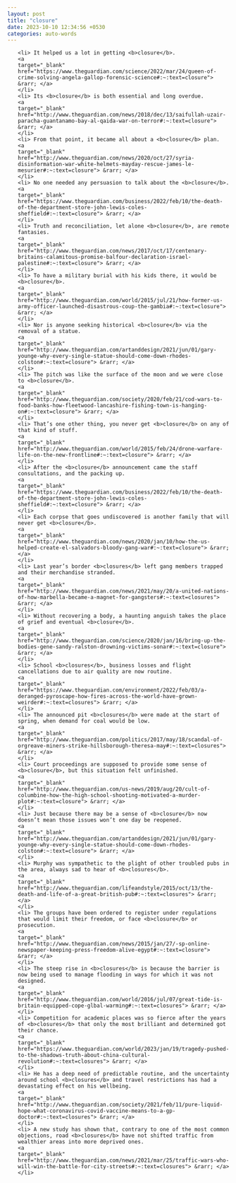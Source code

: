 ```yaml
---
layout: post
title: "closure"
date: 2023-10-10 12:34:56 +0530
categories: auto-words
---
```

<ol>

    <li> It helped us a lot in getting <b>closure</b>.
    <a 
    target="_blank" 
    href="https://www.theguardian.com/science/2022/mar/24/queen-of-crime-solving-angela-gallop-forensic-science#:~:text=closure"> &rarr; </a>
    </li>
    <li> Its <b>closure</b> is both essential and long overdue.
    <a 
    target="_blank" 
    href="http://www.theguardian.com/news/2018/dec/13/saifullah-uzair-paracha-guantanamo-bay-al-qaida-war-on-terror#:~:text=closure"> &rarr; </a>
    </li>
    <li> From that point, it became all about a <b>closure</b> plan.
    <a 
    target="_blank" 
    href="http://www.theguardian.com/news/2020/oct/27/syria-disinformation-war-white-helmets-mayday-rescue-james-le-mesurier#:~:text=closure"> &rarr; </a>
    </li>
    <li> No one needed any persuasion to talk about the <b>closure</b>.
    <a 
    target="_blank" 
    href="https://www.theguardian.com/business/2022/feb/10/the-death-of-the-department-store-john-lewis-coles-sheffield#:~:text=closure"> &rarr; </a>
    </li>
    <li> Truth and reconciliation, let alone <b>closure</b>, are remote fantasies.
    <a 
    target="_blank" 
    href="http://www.theguardian.com/news/2017/oct/17/centenary-britains-calamitous-promise-balfour-declaration-israel-palestine#:~:text=closure"> &rarr; </a>
    </li>
    <li> To have a military burial with his kids there, it would be <b>closure</b>.
    <a 
    target="_blank" 
    href="http://www.theguardian.com/world/2015/jul/21/how-former-us-army-officer-launched-disastrous-coup-the-gambia#:~:text=closure"> &rarr; </a>
    </li>
    <li> Nor is anyone seeking historical <b>closure</b> via the removal of a statue.
    <a 
    target="_blank" 
    href="http://www.theguardian.com/artanddesign/2021/jun/01/gary-younge-why-every-single-statue-should-come-down-rhodes-colston#:~:text=closure"> &rarr; </a>
    </li>
    <li> The pitch was like the surface of the moon and we were close to <b>closure</b>.
    <a 
    target="_blank" 
    href="http://www.theguardian.com/society/2020/feb/21/cod-wars-to-food-banks-how-fleetwood-lancashire-fishing-town-is-hanging-on#:~:text=closure"> &rarr; </a>
    </li>
    <li> That’s one other thing, you never get <b>closure</b> on any of that kind of stuff.
    <a 
    target="_blank" 
    href="http://www.theguardian.com/world/2015/feb/24/drone-warfare-life-on-the-new-frontline#:~:text=closure"> &rarr; </a>
    </li>
    <li> After the <b>closure</b> announcement came the staff consultations, and the packing up.
    <a 
    target="_blank" 
    href="https://www.theguardian.com/business/2022/feb/10/the-death-of-the-department-store-john-lewis-coles-sheffield#:~:text=closure"> &rarr; </a>
    </li>
    <li> Each corpse that goes undiscovered is another family that will never get <b>closure</b>.
    <a 
    target="_blank" 
    href="http://www.theguardian.com/news/2020/jan/10/how-the-us-helped-create-el-salvadors-bloody-gang-war#:~:text=closure"> &rarr; </a>
    </li>
    <li> Last year’s border <b>closures</b> left gang members trapped and their merchandise stranded.
    <a 
    target="_blank" 
    href="http://www.theguardian.com/news/2021/may/20/a-united-nations-of-how-marbella-became-a-magnet-for-gangsters#:~:text=closures"> &rarr; </a>
    </li>
    <li> Without recovering a body, a haunting anguish takes the place of grief and eventual <b>closure</b>.
    <a 
    target="_blank" 
    href="http://www.theguardian.com/science/2020/jan/16/bring-up-the-bodies-gene-sandy-ralston-drowning-victims-sonar#:~:text=closure"> &rarr; </a>
    </li>
    <li> School <b>closures</b>, business losses and flight cancellations due to air quality are now routine.
    <a 
    target="_blank" 
    href="https://www.theguardian.com/environment/2022/feb/03/a-deranged-pyroscape-how-fires-across-the-world-have-grown-weirder#:~:text=closures"> &rarr; </a>
    </li>
    <li> The announced pit <b>closures</b> were made at the start of spring, when demand for coal would be low.
    <a 
    target="_blank" 
    href="http://www.theguardian.com/politics/2017/may/18/scandal-of-orgreave-miners-strike-hillsborough-theresa-may#:~:text=closures"> &rarr; </a>
    </li>
    <li> Court proceedings are supposed to provide some sense of <b>closure</b>, but this situation felt unfinished.
    <a 
    target="_blank" 
    href="http://www.theguardian.com/us-news/2019/aug/20/cult-of-columbine-how-the-high-school-shooting-motivated-a-murder-plot#:~:text=closure"> &rarr; </a>
    </li>
    <li> Just because there may be a sense of <b>closure</b> now doesn’t mean those issues won’t one day be reopened.
    <a 
    target="_blank" 
    href="http://www.theguardian.com/artanddesign/2021/jun/01/gary-younge-why-every-single-statue-should-come-down-rhodes-colston#:~:text=closure"> &rarr; </a>
    </li>
    <li> Murphy was sympathetic to the plight of other troubled pubs in the area, always sad to hear of <b>closures</b>.
    <a 
    target="_blank" 
    href="http://www.theguardian.com/lifeandstyle/2015/oct/13/the-death-and-life-of-a-great-british-pub#:~:text=closures"> &rarr; </a>
    </li>
    <li> The groups have been ordered to register under regulations that would limit their freedom, or face <b>closure</b> or prosecution.
    <a 
    target="_blank" 
    href="http://www.theguardian.com/news/2015/jan/27/-sp-online-newspaper-keeping-press-freedom-alive-egypt#:~:text=closure"> &rarr; </a>
    </li>
    <li> The steep rise in <b>closures</b> is because the barrier is now being used to manage flooding in ways for which it was not designed.
    <a 
    target="_blank" 
    href="http://www.theguardian.com/world/2016/jul/07/great-tide-is-britain-equipped-cope-glbal-warming#:~:text=closures"> &rarr; </a>
    </li>
    <li> Competition for academic places was so fierce after the years of <b>closures</b> that only the most brilliant and determined got their chance.
    <a 
    target="_blank" 
    href="https://www.theguardian.com/world/2023/jan/19/tragedy-pushed-to-the-shadows-truth-about-china-cultural-revolution#:~:text=closures"> &rarr; </a>
    </li>
    <li> He has a deep need of predictable routine, and the uncertainty around school <b>closures</b> and travel restrictions has had a devastating effect on his wellbeing.
    <a 
    target="_blank" 
    href="http://www.theguardian.com/society/2021/feb/11/pure-liquid-hope-what-coronavirus-covid-vaccine-means-to-a-gp-doctor#:~:text=closures"> &rarr; </a>
    </li>
    <li> A new study has shown that, contrary to one of the most common objections, road <b>closures</b> have not shifted traffic from wealthier areas into more deprived ones.
    <a 
    target="_blank" 
    href="http://www.theguardian.com/news/2021/mar/25/traffic-wars-who-will-win-the-battle-for-city-streets#:~:text=closures"> &rarr; </a>
    </li>